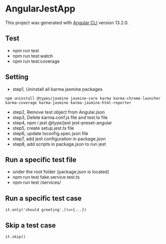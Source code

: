 # AngularJestApp

This project was generated with [Angular CLI](https://github.com/angular/angular-cli) version 13.2.0.

## Test
- npm run test
- npm run test:watch
- npm run test:coverage
## Setting

- step1, Uninstall all karma jasmine packages
```
npm uninstall @types/jasmine jasmine-core karma karma-chrome-launcher karma-coverage karma-jasmine karma-jasmine-html-reporter
```
- step2, Remove test object from Angular.json
- step3, Delete karma.conf.js file and test.ts file
- step4, npm i jest @type/jest jest-preset-angular   
- step5, create setup.jest.ts file
- step6, update tsconfig.spec.json file
- step7, add jest configuration in package.json
- step8, add scripts in package.json to run jest

## Run a specific test file
- under the root folder (package.json is located)
- npm run test fake.service.test.ts
- npm run test /services/ 

## Run a specific test case
```
it.only('should greeting',()=>{...})
```

## Skip a test case
```
it.skip()
```

